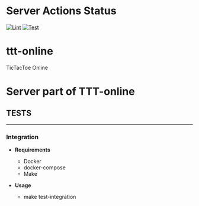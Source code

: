 # Server Actions Status

[![Lint](https://github.com/qerdcv/ttt-online/actions/workflows/linter.yml/badge.svg)](https://github.com/qerdcv/ttt-online/actions/workflows/linter.yml)
[![Test](https://github.com/qerdcv/ttt-online/actions/workflows/tests.yml/badge.svg)](https://github.com/qerdcv/ttt-online/actions/workflows/tests.yml)

# ttt-online

TicTacToe Online

# Server part of TTT-online

## TESTS

---

### Integration</h3>

- **Requirements**

  - Docker
  - docker-compose
  - Make

- **Usage**
  - make test-integration
